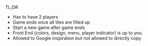 TL;DR
- Has to have 2 players 
- Game ends once all tiles are filled up 
- Start a new game after game ends
- Front End (colors, design, menu, player indicator) is up to you. 
- Allowed to Google inspiration but not allowed to directly copy 